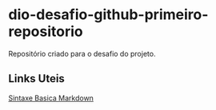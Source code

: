 # dio-desafio-github-primeiro-repositorio
Repositório criado para o desafio do projeto.

## Links Uteis

[Sintaxe Basica Markdown](https://www.markdownguide.org/basic-syntax/)
